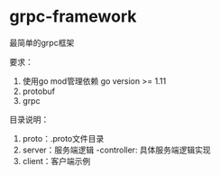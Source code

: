 # grpc-framework
最简单的grpc框架

要求：
1. 使用go mod管理依赖 go version >= 1.11
2. protobuf
3. grpc

目录说明：
1. proto：.proto文件目录
2. server：服务端逻辑
  -controller: 具体服务端逻辑实现
3. client：客户端示例



